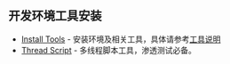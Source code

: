 ## 开发环境工具安装

- [Install Tools](install.sh) - 安装环境及相关工具，具体请参考[工具说明](https://github.com/wackonline/hack/install-mint-dev)
- [Thread Script](thread.py) - 多线程脚本工具，渗透测试必备。
